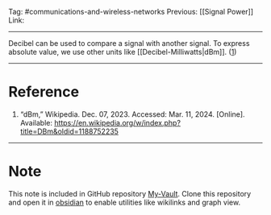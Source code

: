 Tag: #communications-and-wireless-networks 
Previous: [[Signal Power]]
Link: 

---

Decibel can be used to compare a signal with another signal. To express absolute value, we use other units like [[Decibel-Milliwatts|dBm]]. (<u>1</u>)

---

# Reference

1. “dBm,” Wikipedia. Dec. 07, 2023. Accessed: Mar. 11, 2024. [Online]. Available: https://en.wikipedia.org/w/index.php?title=DBm&oldid=1188752235

---

# Note

This note is included in GitHub repository [My-Vault](https://github.com/LittleD3092/My-Vault.git). Clone this repository and open it in [obsidian](https://obsidian.md/) to enable utilities like wikilinks and graph view.